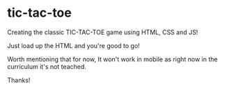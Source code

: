 # tic-tac-toe

Creating the classic TIC-TAC-TOE game using HTML, CSS and JS!

Just load up the HTML and you're good to go!

Worth mentioning that for now, It won't work in mobile as right now in the curriculum it's not teached.

Thanks!
